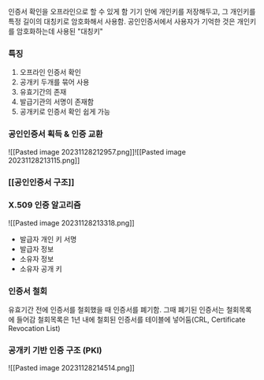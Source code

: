 인증서 확인을 오프라인으로 할 수 있게 함
기기 안에 개인키를 저장해두고, 그 개인키를 특정 길이의 대칭키로 암호화해서 사용함.
공인인증서에서 사용자가 기억한 것은 개인키를 암호화하는데 사용된 "대칭키"
### 특징
1. 오프라인 인증서 확인
2. 공개키 두개를 묶어 사용
3. 유효기간의 존재
4. 발급기관의 서명이 존재함
5. 공개키로 인증서 확인 쉽게 가능


### 공인인증서 획득 & 인증 교환
![[Pasted image 20231128212957.png]]![[Pasted image 20231128213115.png]]

### [[공인인증서 구조]]

### X.509 인증 알고리즘
![[Pasted image 20231128213318.png]]
- 발급자 개인 키 서명
- 발급자 정보
- 소유자 정보
- 소유자 공개 키
### 인증서 철회
유효기간 전에 인증서를 철회했을 때 인증서를 폐기함.
그때 폐기된 인증서는 철회목록에 들어감
철회목록은 1년 내에 철회된 인증서를 테이블에 넣어둠(CRL, Certificate Revocation List)



### 공개키 기반 인증 구조 (PKI)
![[Pasted image 20231128214514.png]]